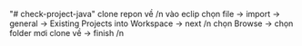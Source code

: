 "# check-project-java" 
clone repon về /n
vào eclip chọn file ->  import -> general -> Existing Projects into Workspace -> next /n
chọn Browse -> chọn folder mơi clone về -> finish /n
